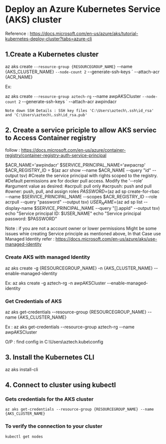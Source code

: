 # Deploy an Azure Kubernetes Service (AKS) cluster
Reference  : https://docs.microsoft.com/en-us/azure/aks/tutorial-kubernetes-deploy-cluster?tabs=azure-cli

## 1.Create a Kubernetes cluster
  
  az aks create `
    --resource-group {RESOURCEGROUP_NAME} `
    --name {AKS_CLUSTER_NAME} `
    --node-count 2 `
    --generate-ssh-keys `
    --attach-acr {ACR_NAME}
  
  Ex:
  
  az aks create `
    --resource-group aztech-rg `
    --name awpAKSCluster `
    --node-count 2 `
    --generate-ssh-keys `
    --attach-acr awpindacr
    
    Note down SSH Details : SSH key files 'C:\Users\aztech\.ssh\id_rsa' and 'C:\Users\aztech\.ssh\id_rsa.pub'
    
## 2. Create a service priciple to allow AKS serviec to Access Container registry
  follow : https://docs.microsoft.com/en-us/azure/container-registry/container-registry-auth-service-principal
  
  $ACR_NAME='awpindacr'
  $SERVICE_PRINCIPAL_NAME='awpacrsp'
  $ACR_REGISTRY_ID = $(az acr show --name $ACR_NAME --query "id" --output tsv)
  #Create the service principal with rights scoped to the registry.
  #Default permissions are for docker pull access. Modify the '--role'
  #argument value as desired:
  #acrpull:     pull only
  #acrpush:     push and pull
  #owner:       push, pull, and assign roles
  $PASSWORD=$(az ad sp create-for-rbac --name $SERVICE_PRINCIPAL_NAME --scopes $ACR_REGISTRY_ID --role acrpull --query "password" --output tsv)
  $USER_NAME=$(az ad sp list --display-name $SERVICE_PRINCIPAL_NAME --query "[].appId" --output tsv)
  echo "Service principal ID: $USER_NAME"
  echo "Service principal password: $PASSWORD" 
  
  Note :  if you are not a account owner or lower permissions Might be some issues whie creating Service principle as mentioned above,
  In that Case use Managed Identity
  refer : https://docs.microsoft.com/en-us/azure/aks/use-managed-identity
  
  ### Create AKS with managed Identity
  az aks create -g {RESOURCEGROUP_NAME} -n {AKS_CLUSTER_NAME} --enable-managed-identity
  
  Ex: az aks create -g aztech-rg -n awpAKSCluster --enable-managed-identity
  
  ### Get Credentials of AKS 
  az aks get-credentials --resource-group {RESOURCEGROUP_NAME} --name {AKS_CLUSTER_NAME}
  
  Ex : az aks get-credentials --resource-group aztech-rg --name awpAKSCluster
  
  O/P : find config in C:\Users\aztech\.kube\config
  
## 3. Install the Kubernetes CLI

  az aks install-cli
  
## 4. Connect to cluster using kubectl

  ### Gets credentials for the AKS cluster 
    az aks get-credentials --resource-group {RESOURCEGROUP_NAME} --name {AKS_CLUSTER_NAME}
  
  ### To verify the connection to your cluster
    kubectl get nodes
  
  
  




